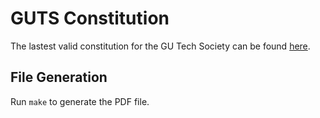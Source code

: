 # GUTS Constitution

The lastest valid constitution for the GU Tech Society can be found [here](https://gutechsoc.com/files/constitution2019.pdf "GUTS Constitution").

## File Generation

Run `make` to generate the PDF file. 